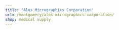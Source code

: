 ```yaml
---
title: "Alos Micrographics Corporation"
url: /montgomery/alos-micrographics-corporation/
shop: medical supply
---
```

